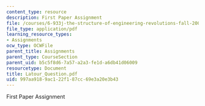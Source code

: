 ```yaml
---
content_type: resource
description: First Paper Assignment
file: /courses/6-933j-the-structure-of-engineering-revolutions-fall-2001/997aa9189ac122f187cc69e3a20e3b43_Latour_Question.pdf
file_type: application/pdf
learning_resource_types:
- Assignments
ocw_type: OCWFile
parent_title: Assignments
parent_type: CourseSection
parent_uid: b5c5f8d6-7a57-a2a3-fe1d-a6db41d06009
resourcetype: Document
title: Latour_Question.pdf
uid: 997aa918-9ac1-22f1-87cc-69e3a20e3b43
---
```

First Paper Assignment

